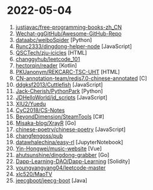 # 2022-05-04

1. [justjavac/free-programming-books-zh_CN](https://github.com/justjavac/free-programming-books-zh_CN "📚 免费的计算机编程类中文书籍，欢迎投稿") 
2. [Wechat-ggGitHub/Awesome-GitHub-Repo](https://github.com/Wechat-ggGitHub/Awesome-GitHub-Repo "收集整理 GitHub 上高质量、有趣的开源项目。") 
3. [dataabc/weiboSpider](https://github.com/dataabc/weiboSpider "新浪微博爬虫，用python爬取新浪微博数据") [Python]
4. [Runc2333/dingdong-helper-node](https://github.com/Runc2333/dingdong-helper-node "叮咚买菜助手，使用iOS客户端原生API，支持高峰期下单、支持捡漏、支持多账号、支持webhook通知（需自行实现对端）") [JavaScript]
5. [QSCTech/zju-icicles](https://github.com/QSCTech/zju-icicles "浙江大学课程攻略共享计划") [HTML]
6. [changgyhub/leetcode_101](https://github.com/changgyhub/leetcode_101 "LeetCode 101：和你一起你轻松刷题（C++）") 
7. [hectorqin/reader](https://github.com/hectorqin/reader "阅读3服务器版，桌面端。后端 Kotlin + Spring Boot + Vert.x + Coroutine ；前端 Vue.js + Element") [Kotlin]
8. [PKUanonym/REKCARC-TSC-UHT](https://github.com/PKUanonym/REKCARC-TSC-UHT "清华大学计算机系课程攻略 Guidance for courses in Department of Computer Science and Technology, Tsinghua University") [HTML]
9. [CN-annotation-team/redis7.0-chinese-annotated](https://github.com/CN-annotation-team/redis7.0-chinese-annotated "Redis 7.0 版本——中文注释，持续更新！欢迎参与本项目！🍭🍭🍭") [C]
10. [ddgksf2013/Cuttlefish](https://github.com/ddgksf2013/Cuttlefish "Scripts for self-use, ⛔️ fork") [JavaScript]
11. [Jack-Cherish/PythonPark](https://github.com/Jack-Cherish/PythonPark "Python 开源项目之「自学编程之路」，保姆级教程：AI实验室、宝藏视频、数据结构、学习指南、机器学习实战、深度学习实战、网络爬虫、大厂面经、程序人生、资源分享。") [Python]
12. [JDHelloWorld/jd_scripts](https://github.com/JDHelloWorld/jd_scripts "") [JavaScript]
13. [XIU2/Yuedu](https://github.com/XIU2/Yuedu "📚「阅读」APP 精品书源（网络小说）") 
14. [CyC2018/CS-Notes](https://github.com/CyC2018/CS-Notes "📚 技术面试必备基础知识、Leetcode、计算机操作系统、计算机网络、系统设计") 
15. [BeyondDimension/SteamTools](https://github.com/BeyondDimension/SteamTools "🛠「Steam++」是一个开源跨平台的多功能Steam工具箱。") [C#]
16. [Misaka-blog/XrayR](https://github.com/Misaka-blog/XrayR "XrayR 机场后端，支持SSPanel、V2board、PMPanel及Proxypanel。相比原版XrayR优化了性能、内存占用") [Go]
17. [chinese-poetry/chinese-poetry](https://github.com/chinese-poetry/chinese-poetry "The most comprehensive database of Chinese poetry 🧶最全中华古诗词数据库, 唐宋两朝近一万四千古诗人, 接近5.5万首唐诗加26万宋诗. 两宋时期1564位词人，21050首词。") [JavaScript]
18. [changfengoss/pub](https://github.com/changfengoss/pub "科学上网工具") 
19. [datawhalechina/easy-rl](https://github.com/datawhalechina/easy-rl "强化学习中文教程（蘑菇书），在线阅读地址：https://datawhalechina.github.io/easy-rl/") [JupyterNotebook]
20. [Yin-Hongwei/music-website](https://github.com/Yin-Hongwei/music-website "🎧 Vue + SpringBoot + MyBatis 音乐网站") [Vue]
21. [ahutsunshine/dingdong-grabber](https://github.com/ahutsunshine/dingdong-grabber "叮咚多策略抢菜/买菜，亲测有效") [Go]
22. [Dapp-Learning-DAO/Dapp-Learning](https://github.com/Dapp-Learning-DAO/Dapp-Learning "Dapp learning project for developers at all stages. Becoming and cultivating sovereign individuals. Nonprofit organization.") [Solidity]
23. [youngyangyang04/leetcode-master](https://github.com/youngyangyang04/leetcode-master "《代码随想录》LeetCode 刷题攻略：200道经典题目刷题顺序，共60w字的详细图解，视频难点剖析，50余张思维导图，支持C++，Java，Python，Go，JavaScript等多语言版本，从此算法学习不再迷茫！🔥🔥 来看看，你会发现相见恨晚！🚀") 
24. [xlc520/MaoTV](https://github.com/xlc520/MaoTV "猫影视资源接口") 
25. [jeecgboot/jeecg-boot](https://github.com/jeecgboot/jeecg-boot "「企业级低代码平台」前后端分离架构SpringBoot 2.x，SpringCloud，Ant Design&Vue，Mybatis，Shiro，JWT。强大的代码生成器让前后端代码一键生成，无需写任何代码! 引领新的开发模式OnlineCoding->代码生成->手工MERGE，帮助Java项目解决70%重复工作，让开发更关注业务，既能快速提高效率，帮助公司节省成本，同时又不失灵活性。") [Java]
